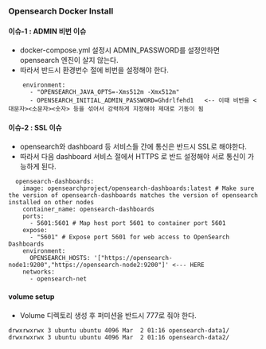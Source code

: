 ### Opensearch Docker Install

#### 이슈-1 : ADMIN 비번 이슈
 - docker-compose.yml 설정시 ADMIN_PASSWORD를 설정안하면 opensearch 엔진이 살지 않는다.
 - 따라서 반드시 환경번수 절에 비번을 설정해야 한다.

```
    environment:
      - "OPENSEARCH_JAVA_OPTS=-Xms512m -Xmx512m"
      - OPENSEARCH_INITIAL_ADMIN_PASSWORD=Ghdrlfehd1   <-- 이때 비번을 <대문자><소문자><숫자> 등을 섞어서 강력하게 지정해야 제대로 기동이 됨
```

#### 이슈-2 : SSL 이슈
 - opensearch와 dashboard 등 서비스들 간에 통신은 반드시 SSL로 해야한다.
 - 따라서 다음 dashboard 서비스 절에서 HTTPS 로 반드 설정해야 서로 통신이 가능하게 된다.

```
  opensearch-dashboards:
    image: opensearchproject/opensearch-dashboards:latest # Make sure the version of opensearch-dashboards matches the version of opensearch installed on other nodes
    container_name: opensearch-dashboards
    ports:
      - 5601:5601 # Map host port 5601 to container port 5601
    expose:
      - "5601" # Expose port 5601 for web access to OpenSearch Dashboards
    environment:
      OPENSEARCH_HOSTS: '["https://opensearch-node1:9200","https://opensearch-node2:9200"]' <--- HERE 
    networks:
      - opensearch-net
```

#### volume setup
 - Volume 디렉토리 생성 후 퍼미션을 반드시 777로 줘야 한다.
```
drwxrwxrwx 3 ubuntu ubuntu 4096 Mar  2 01:16 opensearch-data1/
drwxrwxrwx 3 ubuntu ubuntu 4096 Mar  2 01:16 opensearch-data2/

```
